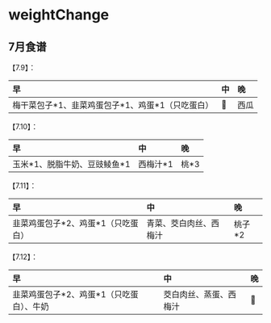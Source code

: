 # weightChange

## 7月食谱

【7.9】：

| 早                              | 中  | 晚  |
|:-------------------------------| :- |:---|
| 梅干菜包子\*1、韭菜鸡蛋包子\*1、鸡蛋\*1（只吃蛋白） | 🚫 | 西瓜 |


【7.10】：


| 早                  | 中      | 晚    |
|:-------------------|:-------|:-----|
| 玉米\*1、脱脂牛奶、豆豉鲮鱼\*1 | 西梅汁\*1 | 桃\*3 |

【7.11】：


| 早                     | 中           | 晚    |
|:----------------------|:------------|:-----|
| 韭菜鸡蛋包子\*2、鸡蛋\*1（只吃蛋白） | 青菜、茭白肉丝、西梅汁 | 桃子*2 |

【7.12】：


| 早                        | 中           | 晚  |
|:-------------------------|:------------| :- |
| 韭菜鸡蛋包子\*2、鸡蛋\*1（只吃蛋白）、牛奶 | 茭白肉丝、蒸蛋、西梅汁 | 🚫 |